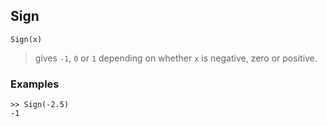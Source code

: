 ## Sign

```
Sign(x)
```

> gives `-1`, `0` or `1` depending on whether `x` is negative, zero or positive.
 
### Examples
```
>> Sign(-2.5)
-1
``` 
 